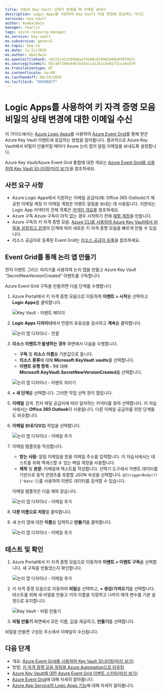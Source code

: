 ```yaml
---
title: 비밀의 Key Vault 상태가 변경될 때 이메일 보내기
description: Logic Apps를 사용하여 Key Vault 비밀 변경에 응답하는 가이드
services: key-vault
author: msmbaldwin
manager: rkarlin
tags: azure-resource-manager
ms.service: key-vault
ms.subservice: general
ms.topic: how-to
ms.date: 11/11/2019
ms.author: mbaldwin
ms.openlocfilehash: c0121c42c5d498aa79109c874981b9de0f8f4b7c
ms.sourcegitcommit: 02ca0f340a44b7e18acca1351c8e81f3cca4a370
ms.translationtype: HT
ms.contentlocale: ko-KR
ms.lasthandoff: 08/19/2020
ms.locfileid: "88588877"
---
```

# <a name="use-logic-apps-to-receive-email-about-status-changes-of-key-vault-secrets"></a>Logic Apps를 사용하여 키 자격 증명 모음 비밀의 상태 변경에 대한 이메일 수신

이 가이드에서는 [Azure Logic Apps](../../logic-apps/index.yml)를 사용하여 [Azure Event Grid](../../event-grid/index.yml)를 통해 받은 Azure Key Vault 이벤트에 응답하는 방법을 알아봅니다. 결과적으로 Azure Key Vault에서 비밀이 만들어질 때마다 Azure 논리 앱이 알림 이메일을 보내도록 설정합니다.

Azure Key Vault/Azure Event Grid 통합에 대한 개요는 [Azure Event Grid를 사용하여 Key Vault 모니터링(미리 보기)](event-grid-overview.md)을 참조하세요.

## <a name="prerequisites"></a>사전 요구 사항

- Azure Logic Apps에서 지원하는 이메일 공급자(예: Office 365 Outlook)가 제공한 이메일 계정 이 이메일 계정은 이벤트 알림을 보내는 데 사용됩니다. 지원되는 Logic App 커넥터의 전체 목록은 [커넥터 개요](/connectors)를 참조하세요.
- Azure 구독 Azure 구독이 아직 없는 경우 시작하기 전에 [체험 계정](https://azure.microsoft.com/free/?WT.mc_id=A261C142F)을 만듭니다.
- Azure 구독의 키 자격 증명 모음. [Azure CLI를 사용하여 Azure Key Vault에서 비밀을 설정하고 검색](../secrets/quick-create-cli.md)의 단계에 따라 새로운 키 자격 증명 모음을 빠르게 만들 수 있습니다.
- 리소스 공급자로 등록된 Event Grid는 [리소스 공급자 등록](https://docs.microsoft.com/azure/azure-resource-manager/management/resource-providers-and-types)을 참조하세요.

## <a name="create-a-logic-app-via-event-grid"></a>Event Grid를 통해 논리 앱 만들기

먼저 이벤트 그리드 처리기를 사용하여 논리 앱을 만들고 Azure Key Vault "SecretNewVersionCreated" 이벤트를 구독합니다.

Azure Event Grid 구독을 만들려면 다음 단계를 수행합니다.

1. Azure Portal에서 키 자격 증명 모음으로 이동하여 **이벤트 > 시작**을 선택하고 **Logic Apps**를 클릭합니다.

    
    ![Key Vault - 이벤트 페이지](../media/eventgrid-logicapps-kvsubs.png)

1. **Logic Apps 디자이너**에서 연결의 유효성을 검사하고 **계속**을 클릭합니다. 
 
    ![논리 앱 디자이너 - 연결](../media/eventgrid-logicappdesigner1.png)

1. **리소스 이벤트가 발생하는 경우** 화면에서 다음을 수행합니다.
    - **구독** 및 **리소스 이름**을 기본값으로 둡니다.
    - **리소스 종류**에 대해 **Microsoft.KeyVault.vaults**를 선택합니다.
    - **이벤트 유형 항목 - 1**에 대해 **Microsoft.KeyVault.SecretNewVersionCreated**를 선택합니다.

    ![논리 앱 디자이너 - 이벤트 처리기](../media/eventgrid-logicappdesigner2.png)

1. **+ 새 단계**를 선택합니다. 그러면 작업 선택 창이 열립니다.
1. **이메일** 검색. 전자 메일 공급자에 따라 일치하는 커넥터를 찾아 선택합니다. 이 자습서에서는 **Office 365 Outlook**이 사용됩니다. 다른 이메일 공급자를 위한 단계들도 비슷합니다.
1. **이메일 보내기(V2)** 작업을 선택합니다.

   ![논리 앱 디자이너 - 이메일 추가](../media/eventgrid-logicappdesigner3.png)

1. 이메일 템플릿을 작성합니다.
    - **받는 사람:** 알림 이메일을 받을 이메일 주소를 입력합니다. 이 자습서에서는 테스트를 위해 액세스할 수 있는 메일 계정을 사용합니다.
    - **제목** 및 **본문**: 이메일에 텍스트를 작성합니다. 선택기 도구에서 이벤트 데이터를 기반으로 동적 콘텐츠를 포함할 JSON 속성을 선택합니다. `@{triggerBody()?['Data']}`를 사용하여 이벤트 데이터를 검색할 수 있습니다.

    이메일 템플릿은 다음 예와 같습니다.

    ![논리 앱 디자이너 - 이메일 추가](../media/eventgrid-logicappdesigner4.png)

8. **다른 이름으로 저장**을 클릭합니다.
9. 새 논리 앱에 대한 **이름**을 입력하고 **만들기**를 클릭합니다.
    
    ![논리 앱 디자이너 - 이메일 추가](../media/eventgrid-logicappdesigner5.png)

## <a name="test-and-verify"></a>테스트 및 확인

1.  Azure Portal에서 키 자격 증명 모음으로 이동하여 **이벤트 > 이벤트 구독**을 선택합니다.  새 구독을 만들었는지 확인합니다.
    
    ![논리 앱 디자이너 - 이메일 추가](../media/eventgrid-logicapps-kvnewsubs.png)

1.  키 자격 증명 모음으로 이동하여 **비밀**을 선택하고, **+ 생성/가져오기**를 선택합니다. 테스트를 위해 새 비밀을 만들고 키의 이름을 지정하고 나머지 매개 변수를 기본 설정으로 유지합니다.

    ![Key Vault - 비밀 만들기](../media/eventgrid-logicapps-kv-create-secret.png)

1. **비밀 만들기** 화면에서 모든 이름, 값을 제공하고, **만들기**를 선택합니다.

비밀을 만들면 구성된 주소에서 이메일이 수신됩니다.

## <a name="next-steps"></a>다음 단계

- 개요: [Azure Event Grid를 사용하여 Key Vault 모니터링(미리 보기)](event-grid-overview.md)
- 방법: [키 자격 증명 모음 알림을 Azure Automation으로 라우팅](event-grid-tutorial.md)
- [Azure Key Vault에 대한 Azure Event Grid 이벤트 스키마(미리 보기)](../../event-grid/event-schema-key-vault.md)
- [Azure Event Grid](../../event-grid/index.yml)에 대해 자세히 알아봅니다.
- [Azure App Service의 Logic Apps 기능](../../logic-apps/index.yml)에 대해 자세히 알아봅니다.
